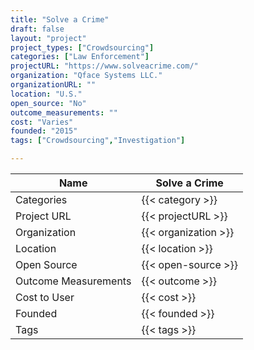 ```yaml
---
title: "Solve a Crime"
draft: false
layout: "project"
project_types: ["Crowdsourcing"]
categories: ["Law Enforcement"]
projectURL: "https://www.solveacrime.com/"
organization: "Qface Systems LLC."
organizationURL: ""
location: "U.S."
open_source: "No"
outcome_measurements: ""
cost: "Varies"
founded: "2015"
tags: ["Crowdsourcing","Investigation"]

---
```



Name                    |  Solve a Crime    
------------------------|----
Categories              | {{< category >}} 
Project URL             | {{< projectURL >}} 
Organization            | {{< organization >}} 
Location                | {{< location >}} 
Open Source             | {{< open-source >}} 
Outcome Measurements    | {{< outcome >}} 
Cost to User            | {{< cost >}} 
Founded                 | {{< founded >}} 
Tags                    | {{< tags >}} 

